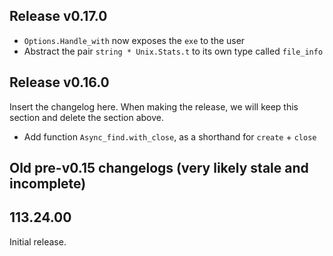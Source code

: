 ## Release v0.17.0
- `Options.Handle_with` now exposes the `exe` to the user
- Abstract the pair `string * Unix.Stats.t` to its own type called `file_info`

## Release v0.16.0

Insert the changelog here. When making the release, we will keep this
section and delete the section above.

- Add function `Async_find.with_close`, as a shorthand for `create` + `close`

## Old pre-v0.15 changelogs (very likely stale and incomplete)

## 113.24.00

Initial release.
